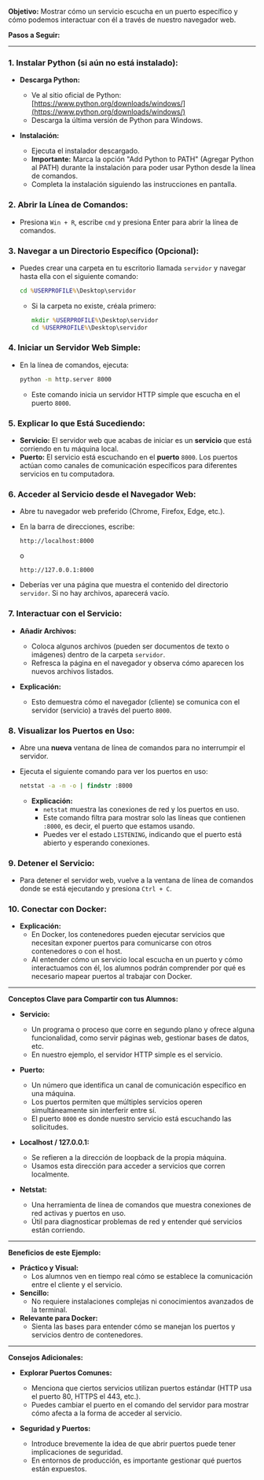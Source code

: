 **Objetivo:**
Mostrar cómo un servicio escucha en un puerto específico y cómo podemos interactuar con él a través de nuestro navegador web.

**Pasos a Seguir:**

---

### **1. Instalar Python (si aún no está instalado):**

- **Descarga Python:**
  - Ve al sitio oficial de Python: [https://www.python.org/downloads/windows/](https://www.python.org/downloads/windows/)
  - Descarga la última versión de Python para Windows.

- **Instalación:**
  - Ejecuta el instalador descargado.
  - **Importante:** Marca la opción "Add Python to PATH" (Agregar Python al PATH) durante la instalación para poder usar Python desde la línea de comandos.
  - Completa la instalación siguiendo las instrucciones en pantalla.

### **2. Abrir la Línea de Comandos:**

- Presiona `Win + R`, escribe `cmd` y presiona Enter para abrir la línea de comandos.

### **3. Navegar a un Directorio Específico (Opcional):**

- Puedes crear una carpeta en tu escritorio llamada `servidor` y navegar hasta ella con el siguiente comando:

  ```cmd
  cd %USERPROFILE%\Desktop\servidor
  ```

  - Si la carpeta no existe, créala primero:

    ```cmd
    mkdir %USERPROFILE%\Desktop\servidor
    cd %USERPROFILE%\Desktop\servidor
    ```

### **4. Iniciar un Servidor Web Simple:**

- En la línea de comandos, ejecuta:

  ```cmd
  python -m http.server 8000
  ```

  - Este comando inicia un servidor HTTP simple que escucha en el puerto `8000`.

### **5. Explicar lo que Está Sucediendo:**

- **Servicio:** El servidor web que acabas de iniciar es un **servicio** que está corriendo en tu máquina local.
- **Puerto:** El servicio está escuchando en el **puerto** `8000`. Los puertos actúan como canales de comunicación específicos para diferentes servicios en tu computadora.

### **6. Acceder al Servicio desde el Navegador Web:**

- Abre tu navegador web preferido (Chrome, Firefox, Edge, etc.).
- En la barra de direcciones, escribe:

  ```
  http://localhost:8000
  ```

  o

  ```
  http://127.0.0.1:8000
  ```

- Deberías ver una página que muestra el contenido del directorio `servidor`. Si no hay archivos, aparecerá vacío.

### **7. Interactuar con el Servicio:**

- **Añadir Archivos:**
  - Coloca algunos archivos (pueden ser documentos de texto o imágenes) dentro de la carpeta `servidor`.
  - Refresca la página en el navegador y observa cómo aparecen los nuevos archivos listados.

- **Explicación:**
  - Esto demuestra cómo el navegador (cliente) se comunica con el servidor (servicio) a través del puerto `8000`.

### **8. Visualizar los Puertos en Uso:**

- Abre una **nueva** ventana de línea de comandos para no interrumpir el servidor.
- Ejecuta el siguiente comando para ver los puertos en uso:

  ```cmd
  netstat -a -n -o | findstr :8000
  ```

  - **Explicación:**
    - `netstat` muestra las conexiones de red y los puertos en uso.
    - Este comando filtra para mostrar solo las líneas que contienen `:8000`, es decir, el puerto que estamos usando.
    - Puedes ver el estado `LISTENING`, indicando que el puerto está abierto y esperando conexiones.

### **9. Detener el Servicio:**

- Para detener el servidor web, vuelve a la ventana de línea de comandos donde se está ejecutando y presiona `Ctrl + C`.

### **10. Conectar con Docker:**

- **Explicación:**
  - En Docker, los contenedores pueden ejecutar servicios que necesitan exponer puertos para comunicarse con otros contenedores o con el host.
  - Al entender cómo un servicio local escucha en un puerto y cómo interactuamos con él, los alumnos podrán comprender por qué es necesario mapear puertos al trabajar con Docker.

---

**Conceptos Clave para Compartir con tus Alumnos:**

- **Servicio:**
  - Un programa o proceso que corre en segundo plano y ofrece alguna funcionalidad, como servir páginas web, gestionar bases de datos, etc.
  - En nuestro ejemplo, el servidor HTTP simple es el servicio.

- **Puerto:**
  - Un número que identifica un canal de comunicación específico en una máquina.
  - Los puertos permiten que múltiples servicios operen simultáneamente sin interferir entre sí.
  - El puerto `8000` es donde nuestro servicio está escuchando las solicitudes.

- **Localhost / 127.0.0.1:**
  - Se refieren a la dirección de loopback de la propia máquina.
  - Usamos esta dirección para acceder a servicios que corren localmente.

- **Netstat:**
  - Una herramienta de línea de comandos que muestra conexiones de red activas y puertos en uso.
  - Útil para diagnosticar problemas de red y entender qué servicios están corriendo.

---

**Beneficios de este Ejemplo:**

- **Práctico y Visual:**
  - Los alumnos ven en tiempo real cómo se establece la comunicación entre el cliente y el servicio.
- **Sencillo:**
  - No requiere instalaciones complejas ni conocimientos avanzados de la terminal.
- **Relevante para Docker:**
  - Sienta las bases para entender cómo se manejan los puertos y servicios dentro de contenedores.

---

**Consejos Adicionales:**

- **Explorar Puertos Comunes:**
  - Menciona que ciertos servicios utilizan puertos estándar (HTTP usa el puerto 80, HTTPS el 443, etc.).
  - Puedes cambiar el puerto en el comando del servidor para mostrar cómo afecta a la forma de acceder al servicio.

- **Seguridad y Puertos:**
  - Introduce brevemente la idea de que abrir puertos puede tener implicaciones de seguridad.
  - En entornos de producción, es importante gestionar qué puertos están expuestos.

